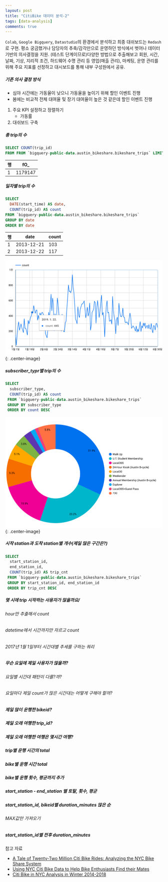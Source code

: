 ```yaml
---
layout: post
title: "CitiBike 데이터 분석-2"
tags: [data-analysis]
comments: true
---
```


`Colab`, `Google Bigquery`, `Datastudio`의 환경에서 분석하고 최종 대쉬보드는 `Redash`로 구현. 평소 궁금했거나 담당자의 추축/감각만으로 운영하던 방식에서 벗어나 데이터 기반의 의사결정을 지원. (테스트 단계이므로)다양한 방법으로 추출해보고 회원, 시간, 날짜, 기상, 지리적 조건, 하드웨어 수명 관리 등 영업(매출 관리), 마케팅, 운영 관리를 위해 주요 지표를 선정하고 대시보드를 통해 내부 구성원에서 공유.

##### 기존 의사 결정 방식
- 심야 시간에는 가동율이 낮으니 가동율을 높이기 위해 할인 이벤트 진행 
- 봄에는 비교적 전체 대여율 및 장기 대여율이 높은 것 같은데 할인 이벤트 진행


1. 주요 KPI 설정하고 정렬하기
    - 가동률
2. 대쉬보드 구축

##### 총 trip의 수

```sql
SELECT COUNT(trip_id)
FROM FROM `bigquery-public-data.austin_bikeshare.bikeshare_trips` LIMIT 1000
```

| 행 | fO_     |
|----|---------|
| 1  | 1179147 |


##### 일자별 trip의 수
```sql
SELECT 
  DATE(start_time) AS date,
  COUNT(trip_id) AS count
FROM `bigquery-public-data.austin_bikeshare.bikeshare_trips`
GROUP BY date
ORDER BY date
```

| 행 | date       | count |
|----|------------|-------|
| 1  | 2013-12-21 | 103   |
| 2  | 2013-12-22 | 117   |

![Image-1](../images/2019-11-20-Citibike-Data-Analysis-1.png){: .center-image}


##### subscriber_typr별 trip의 수

```sql
SELECT 
  subscriber_type,
  COUNT(trip_id) AS count
 FROM `bigquery-public-data.austin_bikeshare.bikeshare_trips`
 GROUP BY subscriber_type
 ORDER BY count DESC
 ```

![Image-1](../images/2019-11-20-Citibike-Data-Analysis-2.png){: .center-image}

##### 시작 station과 도착 station별 개수(제일 많은 구간은?)
```sql
SELECT 
  start_station_id,
  end_station_id,
  COUNT(trip_id) AS trip_cnt
 FROM `bigquery-public-data.austin_bikeshare.bikeshare_trips`
 GROUP BY start_station_id, end_station_id
 ORDER BY trip_cnt DESC
```


##### 몇 시에 trip 시작하는 사용자가 많을까요/
###### hour만 추출해서 count
###### datetime에서 시간까지만 자르고 count
###### 2017년 1월 1일부터 시간대별 추세를 구하는 쿼리


##### 무슨 요일에 제일 사용자가 많을까?
###### 요일별 시간대 패턴이 다를?까?
###### 요일마다 제일 count가 많은 시간대는 어떻게 구해야 할까?
##### 제일 많이 운행한 bikeid?
##### 제일 오래 여행한 trip_id?
##### 제일 오래 여행한 여행은 몇시간 여행?



##### trip별 운행 시간의 total
##### bike별 운행 시간 total
##### bike별 운행 횟수, 평균까지 추가
##### start_station - end_station 별 토탈, 횟수, 평균
##### start_station_id, bikeid별 duration_minutes 많은 순
###### MAX값만 가져오기


##### start_station_id별 전후 duration_minutes



참고 자료
- [A Tale of Twenty-Two Million Citi Bike Rides: Analyzing the NYC Bike Share System](https://toddwschneider.com/posts/a-tale-of-twenty-two-million-citi-bikes-analyzing-the-nyc-bike-share-system/)
- [Using NYC Citi Bike Data to Help Bike Enthusiasts Find their Mates](https://medium.com/@clairekeser/using-nyc-citi-bike-data-to-help-bike-enthusiasts-find-their-mates-70a661c098f1)
- [Citi Bike in NYC Analysis in Winter 2014-2018](https://public.tableau.com/profile/nami.tokunaga8823#!/vizhome/citibikeAnalysis/citibikeAnalysis)